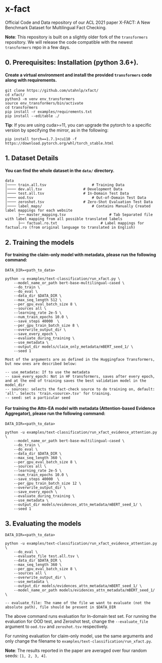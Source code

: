 # x-fact
Official Code and Data repository of our ACL 2021 paper X-FACT: A New Benchmark Dataset for Multilingual Fact Checking.

**Note**: This repository is built on a slightly older fork of the `transformers` repository. We will release the code compatible with the newest `transformers` repo in a few days.

## 0. Prerequisites: Installation (python 3.6+). 

#### Create a virtual environment and install the provided `transformers` code along with requirements.
```
git clone https://github.com/utahnlp/xfact/
cd xfact/
python3 -m venv env_transformers
source env_transformers/bin/activate
cd transformers
pip install -r examples/requirements.txt
pip install --editable ./
```
 **Tip**: If you are using cuda>=11, you can upgrade the pytorch to a specific version by specifying the mirror, as in the following:
 ```
 pip install torch==1.7.1+cu110 -f https://download.pytorch.org/whl/torch_stable.html
 ```

## 1. Dataset Details

#### You can find the whole dataset in the `data/` directory.
```
data
│──── train.all.tsv 					# Training Data
│──── dev.all.tsv 					# Development Data
│──── test.all.tsv 					# In-Domain Test Data
│──── ood.tsv 					        # Out-of-Domain Test Data
│──── zeroshot.tsv 					# Zero-Shot Evaluation Test Data
│──── label_maps/				        # Contains Manually Created label mappings for each website
      ├── master_mapping.tsv			        # Tab Separated file with label mapping from all possible translated labels 
      ├── factual.ro.txt			        # Label mappings for factual.ro (from original language to translated in English)
```

## 2. Training the models
#### For training the **claim-only** model with **metadata**, please run the following command:
```
DATA_DIR=<path_to_data>

python -u examples/text-classification/run_xfact.py \ 
	--model_name_or_path bert-base-multilingual-cased \ 
	--do_train \ 
	--do_eval \ 
	--data_dir $DATA_DIR \ 
	--max_seq_length 512 \ 
	--per_gpu_eval_batch_size 8 \ 
	--sources all \ 
	--learning_rate 2e-5 \ 
	--num_train_epochs 10.0 \ 
	--save_steps 40000  \ 
	--per_gpu_train_batch_size 8 \ 
	--overwrite_output_dir \ 
	--save_every_epoch \ 
	--evaluate_during_training \
	--use_metadata \ 
	--output_dir models/claim_only_metadata/mBERT_seed_1/ \ 
	--seed 1

Most of the arguments are as defined in the Huggingface Transformers, but new ones are described below:

-- use_metadata: If to use the metadata
-- save_every_epoch: Not in HF transformers, saves after every epoch, and at the end of training saves the best validation model in the model_dir 
-- sources: selects the fact-check source to do training on, default: 'all'. Selects 'train.<source>.tsv' for training.
-- seed: set a particular seed

```

#### For training the **Attn-EA** model with **metadata** (Attention-based Evidence Aggregator), please run the following command:
```
DATA_DIR=<path_to_data>

python -u examples/text-classification/run_xfact_evidence_attention.py \ 
	--model_name_or_path bert-base-multilingual-cased \ 
	--do_train \ 
	--do_eval \ 
	--data_dir $DATA_DIR \ 
	--max_seq_length 360 \ 
	--per_gpu_eval_batch_size 8 \ 
	--sources all \ 
	--learning_rate 2e-5 \ 
	--num_train_epochs 10.0 \ 
	--save_steps 40000  \ 
	--per_gpu_train_batch_size 12 \ 
	--overwrite_output_dir \ 
	--save_every_epoch \ 
	--evaluate_during_training \
	--use_metadata \ 
	--output_dir models/evidences_attn_metadata/mBERT_seed_1/ \ 
	--seed 1
```

## 3. Evaluating the models
```
DATA_DIR=<path_to_data>

python -u examples/text-classification/run_xfact_evidence_attention.py \ 
	--do_eval \ 
	--evaluate_file test.all.tsv \
	--data_dir $DATA_DIR \ 
	--max_seq_length 360 \ 
	--per_gpu_eval_batch_size 8 \ 
	--sources all \ 
	--overwrite_output_dir \ 
	--use_metadata \ 
	--output_dir models/evidences_attn_metadata/mBERT_seed_1/ \ 
	--model_name_or_path models/evidences_attn_metadata/mBERT_seed_1/ \ 

-- evaluate_file: The name of the file we want to evaluate (not the absolute path), file should be present in $DATA_DIR
```
The above command runs evaluation for In-domain test set. For running the evaluation for OOD test, and Zeroshot test, change the `--evaluate_file` argument to `ood.tsv` and `zeroshot.tsv` respectively.

For running evaluation for claim-only model, use the same arguments and only change the filename to 
`examples/text-classification/run_xfact.py`.

**Note**: The results reported in the paper are averaged over four random seeds: `[1, 2, 3, 4]`.
